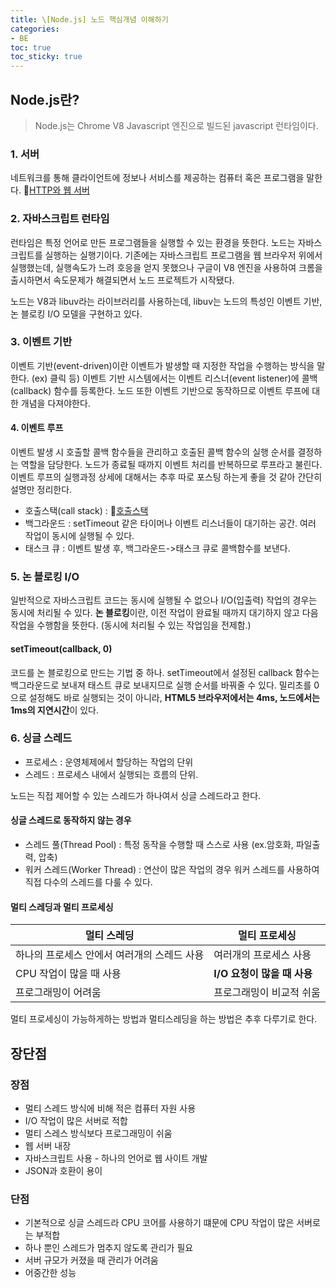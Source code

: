 ```yaml
---
title: \[Node.js] 노드 핵심개념 이해하기
categories:
- BE
toc: true
toc_sticky: true
---
```


## Node.js란?

> Node.js는 Chrome V8 Javascript 엔진으로 빌드된 javascript 런타임이다.

### 1. 서버

네트워크를 통해 클라이언트에 정보나 서비스를 제공하는 컴퓨터 혹은 프로그램을 말한다.
🔗<a href="https://stothey0804.github.io/etc/http-server/">HTTP와 웹 서버</a>


### 2. 자바스크립트 런타임

런타임은 특정 언어로 만든 프로그램들을 실행할 수 있는 환경을 뜻한다. 노드는 자바스크립트를 실행하는 실행기이다.
기존에는 자바스크립트 프로그램을 웹 브라우저 위에서 실행했는데, 실행속도가 느려 호응을 얻지 못했으나
구글이 V8 엔진을 사용하여 크롬을 출시하면서 속도문제가 해결되면서 노드 프로젝트가 시작됐다.

노드는 V8과 libuv라는 라이브러리를 사용하는데, libuv는 노드의 특성인 이벤트 기반, 논 블로킹 I/O 모델을 구현하고 있다.


### 3. 이벤트 기반

이벤트 기반(event-driven)이란 이벤트가 발생할 때 지정한 작업을 수행하는 방식을 말한다. (ex) 클릭 등)
이벤트 기반 시스템에서는 이벤트 리스너(event listener)에 콜백(callback) 함수를 등록한다. 
노드 또한 이벤트 기반으로 동작하므로 이벤트 루프에 대한 개념을 다져야한다.


#### 4. 이벤트 루프

이벤트 발생 시 호출할 콜백 함수들을 관리하고 호출된 콜백 함수의 실행 순서를 결정하는 역할을 담당한다. 노드가 종료될 때까지 이벤트 처리를 반복하므로 루프라고 불린다.
이벤트 루프의 실행과정 상세에 대해서는 추후 따로 포스팅 하는게 좋을 것 같아 간단히 설명만 정리한다.

* 호출스택(call stack) : 🔗<a href="https://stothey0804.github.io/javascript/callstack/">호출스택</a>
* 백그라운드 : setTimeout 같은 타이머나 이벤트 리스너들이 대기하는 공간. 여러 작업이 동시에 실행될 수 있다.
* 태스크 큐 : 이벤트 발생 후, 백그라운드->태스크 큐로 콜백함수를 보낸다. 


### 5. 논 블로킹 I/O

일반적으로 자바스크립트 코드는 동시에 실행될 수 없으나 I/O(입출력) 작업의 경우는 동시에 처리될 수 있다.
**논 블로킹**이란, 이전 작업이 완료될 때까지 대기하지 않고 다음 작업을 수행함을 뜻한다. (동시에 처리될 수 있는 작업임을 전제함.)

#### setTimeout(callback, 0)

코드를 논 블로킹으로 만드는 기법 중 하나. setTimeout에서 설정된 callback 함수는 백그라운드로 보내져 태스트 큐로 보내지므로 실행 순서를 바꿔줄 수 있다.
밀리초를 0 으로 설정해도 바로 실행되는 것이 아니라, **HTML5 브라우저에서는 4ms, 노드에서는 1ms의 지연시간**이 있다.


### 6. 싱글 스레드

- 프로세스 : 운영체제에서 할당하는 작업의 단위
- 스레드 : 프로세스 내에서 실행되는 흐름의 단위. 

노드는 직접 제어할 수 있는 스레드가 하나여서 싱글 스레드라고 한다.

#### 싱글 스레드로 동작하지 않는 경우

- 스레드 풀(Thread Pool) : 특정 동작을 수행할 때 스스로 사용 (ex.암호화, 파일출력, 압축)
- 워커 스레드(Worker Thread) : 연산이 많은 작업의 경우 워커 스레드를 사용하여 직접 다수의 스레드를 다룰 수 있다.


#### 멀티 스레딩과 멀티 프로세싱

|멀티 스레딩|멀티 프로세싱|
|---|---|
|하나의 프로세스 안에서 여러개의 스레드 사용|여러개의 프로세스 사용|
|CPU 작업이 많을 때 사용|**I/O 요청이 많을 때 사용**|
|프로그래밍이 어려움|프로그래밍이 비교적 쉬움|

멀티 프로세싱이 가능하게하는 방법과 멀티스레딩을 하는 방법은 추후 다루기로 한다.


## 장단점

### 장점

- 멀티 스레드 방식에 비해 적은 컴퓨터 자원 사용
- I/O 작업이 많은 서버로 적합
- 멀티 스레스 방식보다 프로그래밍이 쉬움
- 웹 서버 내장
- 자바스크립트 사용 - 하나의 언어로 웹 사이트 개발
- JSON과 호환이 용이

### 단점

- 기본적으로 싱글 스레드라 CPU 코어를 사용하기 떄문에 CPU 작업이 많은 서버로는 부적합
- 하나 뿐인 스레드가 멈추지 않도록 관리가 필요
- 서버 규모가 커졌을 때 관리가 어려움
- 어중간한 성능
